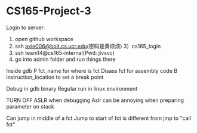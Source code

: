# CS165-Project-3

Login to server:
1) open github workspace
2) ssh axie006@bolt.cs.ucr.edu(密码是黄烦烦)
3）cs165_login
4) ssh team14@cs165-internal(Pwd: jlvxvc)
5) go into admin folder and run things there

Inside gdb 
P fct_name for where is fct
Disass fct for assembly code
B instruction_location to set a break point

Debug in gdb binary
Regular run in linux environment 

TURN OFF ASLR when debugging 
Aslr can be annoying when preparing parameter on stack

Can jump in middle of a fct 
Jump to start of fct is different from jmp to "call fct"
